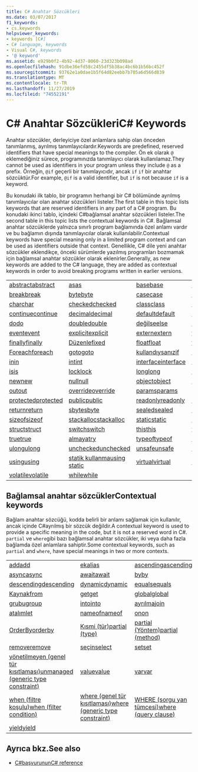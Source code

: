 ```yaml
---
title: C# Anahtar Sözcükleri
ms.date: 03/07/2017
f1_keywords:
- cs.keywords
helpviewer_keywords:
- keywords [C#]
- C# language, keywords
- Visual C#, keywords
- '@ keyword'
ms.assetid: e929b0f2-4b92-4d37-8060-23d323b098ad
ms.openlocfilehash: 91dbe36efd58c2455df5b38ac4bc6b1b56bc452f
ms.sourcegitcommit: 93762e1a0dae1b5f64d82eebb7b705a6d566d839
ms.translationtype: MT
ms.contentlocale: tr-TR
ms.lasthandoff: 11/27/2019
ms.locfileid: "74552191"
---
```

# <a name="c-keywords"></a><span data-ttu-id="0a560-102">C# Anahtar Sözcükleri</span><span class="sxs-lookup"><span data-stu-id="0a560-102">C# Keywords</span></span>

<span data-ttu-id="0a560-103">Anahtar sözcükler, derleyiciye özel anlamlara sahip olan önceden tanımlanmış, ayrılmış tanımlayıcılardır.</span><span class="sxs-lookup"><span data-stu-id="0a560-103">Keywords are predefined, reserved identifiers that have special meanings to the compiler.</span></span> <span data-ttu-id="0a560-104">Ön ek olarak `@` eklemediğiniz sürece, programınızda tanımlayıcı olarak kullanılamaz.</span><span class="sxs-lookup"><span data-stu-id="0a560-104">They cannot be used as identifiers in your program unless they include `@` as a prefix.</span></span> <span data-ttu-id="0a560-105">Örneğin, `@if` geçerli bir tanımlayıcıdır, ancak `if` `if` bir anahtar sözcüktür.</span><span class="sxs-lookup"><span data-stu-id="0a560-105">For example, `@if` is a valid identifier, but `if` is not because `if` is a keyword.</span></span>  
  
 <span data-ttu-id="0a560-106">Bu konudaki ilk tablo, bir programın herhangi bir C# bölümünde ayrılmış tanımlayıcılar olan anahtar sözcükleri listeler.</span><span class="sxs-lookup"><span data-stu-id="0a560-106">The first table in this topic lists keywords that are reserved identifiers in any part of a C# program.</span></span> <span data-ttu-id="0a560-107">Bu konudaki ikinci tablo, içindeki C#bağlamsal anahtar sözcükleri listeler.</span><span class="sxs-lookup"><span data-stu-id="0a560-107">The second table in this topic lists the contextual keywords in C#.</span></span> <span data-ttu-id="0a560-108">Bağlamsal anahtar sözcüklerde yalnızca sınırlı program bağlamında özel anlamı vardır ve bu bağlamın dışında tanımlayıcılar olarak kullanılabilir.</span><span class="sxs-lookup"><span data-stu-id="0a560-108">Contextual keywords have special meaning only in a limited program context and can be used as identifiers outside that context.</span></span> <span data-ttu-id="0a560-109">Genellikle, C# dile yeni anahtar sözcükler eklendikçe, önceki sürümlerde yazılmış programları bozmamak için bağlamsal anahtar sözcükler olarak eklenirler.</span><span class="sxs-lookup"><span data-stu-id="0a560-109">Generally, as new keywords are added to the C# language, they are added as contextual keywords in order to avoid breaking programs written in earlier versions.</span></span>  
  
|||||  
|---|---|---|---|  
|[<span data-ttu-id="0a560-110">abstract</span><span class="sxs-lookup"><span data-stu-id="0a560-110">abstract</span></span>](abstract.md)|[<span data-ttu-id="0a560-111">as</span><span class="sxs-lookup"><span data-stu-id="0a560-111">as</span></span>](../operators/type-testing-and-cast.md#as-operator)|[<span data-ttu-id="0a560-112">base</span><span class="sxs-lookup"><span data-stu-id="0a560-112">base</span></span>](base.md)|[<span data-ttu-id="0a560-113">bool</span><span class="sxs-lookup"><span data-stu-id="0a560-113">bool</span></span>](../builtin-types/bool.md)|  
|[<span data-ttu-id="0a560-114">break</span><span class="sxs-lookup"><span data-stu-id="0a560-114">break</span></span>](break.md)|[<span data-ttu-id="0a560-115">byte</span><span class="sxs-lookup"><span data-stu-id="0a560-115">byte</span></span>](../builtin-types/integral-numeric-types.md)|[<span data-ttu-id="0a560-116">case</span><span class="sxs-lookup"><span data-stu-id="0a560-116">case</span></span>](switch.md)|[<span data-ttu-id="0a560-117">yakalaya</span><span class="sxs-lookup"><span data-stu-id="0a560-117">catch</span></span>](try-catch.md)|  
|[<span data-ttu-id="0a560-118">char</span><span class="sxs-lookup"><span data-stu-id="0a560-118">char</span></span>](../builtin-types/char.md)|[<span data-ttu-id="0a560-119">checked</span><span class="sxs-lookup"><span data-stu-id="0a560-119">checked</span></span>](checked.md)|[<span data-ttu-id="0a560-120">class</span><span class="sxs-lookup"><span data-stu-id="0a560-120">class</span></span>](class.md)|[<span data-ttu-id="0a560-121">const</span><span class="sxs-lookup"><span data-stu-id="0a560-121">const</span></span>](const.md)|  
|[<span data-ttu-id="0a560-122">continue</span><span class="sxs-lookup"><span data-stu-id="0a560-122">continue</span></span>](continue.md)|[<span data-ttu-id="0a560-123">decimal</span><span class="sxs-lookup"><span data-stu-id="0a560-123">decimal</span></span>](../builtin-types/floating-point-numeric-types.md)|[<span data-ttu-id="0a560-124">default</span><span class="sxs-lookup"><span data-stu-id="0a560-124">default</span></span>](default.md)|[<span data-ttu-id="0a560-125">delegate</span><span class="sxs-lookup"><span data-stu-id="0a560-125">delegate</span></span>](../builtin-types/reference-types.md)|  
|[<span data-ttu-id="0a560-126">do</span><span class="sxs-lookup"><span data-stu-id="0a560-126">do</span></span>](do.md)|[<span data-ttu-id="0a560-127">double</span><span class="sxs-lookup"><span data-stu-id="0a560-127">double</span></span>](../builtin-types/floating-point-numeric-types.md)|[<span data-ttu-id="0a560-128">değilse</span><span class="sxs-lookup"><span data-stu-id="0a560-128">else</span></span>](if-else.md)|[<span data-ttu-id="0a560-129">enum</span><span class="sxs-lookup"><span data-stu-id="0a560-129">enum</span></span>](enum.md)|  
|[<span data-ttu-id="0a560-130">event</span><span class="sxs-lookup"><span data-stu-id="0a560-130">event</span></span>](event.md)|[<span data-ttu-id="0a560-131">explicit</span><span class="sxs-lookup"><span data-stu-id="0a560-131">explicit</span></span>](../operators/user-defined-conversion-operators.md)|[<span data-ttu-id="0a560-132">extern</span><span class="sxs-lookup"><span data-stu-id="0a560-132">extern</span></span>](extern.md)|[<span data-ttu-id="0a560-133">false</span><span class="sxs-lookup"><span data-stu-id="0a560-133">false</span></span>](../builtin-types/bool.md)|  
|[<span data-ttu-id="0a560-134">finally</span><span class="sxs-lookup"><span data-stu-id="0a560-134">finally</span></span>](try-finally.md)|[<span data-ttu-id="0a560-135">Düzenle</span><span class="sxs-lookup"><span data-stu-id="0a560-135">fixed</span></span>](fixed-statement.md)|[<span data-ttu-id="0a560-136">float</span><span class="sxs-lookup"><span data-stu-id="0a560-136">float</span></span>](../builtin-types/floating-point-numeric-types.md)|[<span data-ttu-id="0a560-137">for</span><span class="sxs-lookup"><span data-stu-id="0a560-137">for</span></span>](for.md)|  
|[<span data-ttu-id="0a560-138">Foreach</span><span class="sxs-lookup"><span data-stu-id="0a560-138">foreach</span></span>](foreach-in.md)|[<span data-ttu-id="0a560-139">goto</span><span class="sxs-lookup"><span data-stu-id="0a560-139">goto</span></span>](goto.md)|[<span data-ttu-id="0a560-140">kullandıysanız</span><span class="sxs-lookup"><span data-stu-id="0a560-140">if</span></span>](if-else.md)|[<span data-ttu-id="0a560-141">implicit</span><span class="sxs-lookup"><span data-stu-id="0a560-141">implicit</span></span>](../operators/user-defined-conversion-operators.md)|  
|[<span data-ttu-id="0a560-142">in</span><span class="sxs-lookup"><span data-stu-id="0a560-142">in</span></span>](in.md)|[<span data-ttu-id="0a560-143">int</span><span class="sxs-lookup"><span data-stu-id="0a560-143">int</span></span>](../builtin-types/integral-numeric-types.md)|[<span data-ttu-id="0a560-144">interface</span><span class="sxs-lookup"><span data-stu-id="0a560-144">interface</span></span>](interface.md)|[<span data-ttu-id="0a560-145">internal</span><span class="sxs-lookup"><span data-stu-id="0a560-145">internal</span></span>](internal.md)|
|[<span data-ttu-id="0a560-146">is</span><span class="sxs-lookup"><span data-stu-id="0a560-146">is</span></span>](is.md)|[<span data-ttu-id="0a560-147">lock</span><span class="sxs-lookup"><span data-stu-id="0a560-147">lock</span></span>](lock-statement.md)|[<span data-ttu-id="0a560-148">long</span><span class="sxs-lookup"><span data-stu-id="0a560-148">long</span></span>](../builtin-types/integral-numeric-types.md)|[<span data-ttu-id="0a560-149">namespace</span><span class="sxs-lookup"><span data-stu-id="0a560-149">namespace</span></span>](namespace.md)|
|[<span data-ttu-id="0a560-150">new</span><span class="sxs-lookup"><span data-stu-id="0a560-150">new</span></span>](../operators/new-operator.md)|[<span data-ttu-id="0a560-151">null</span><span class="sxs-lookup"><span data-stu-id="0a560-151">null</span></span>](null.md)|[<span data-ttu-id="0a560-152">object</span><span class="sxs-lookup"><span data-stu-id="0a560-152">object</span></span>](../builtin-types/reference-types.md)|[<span data-ttu-id="0a560-153">operator</span><span class="sxs-lookup"><span data-stu-id="0a560-153">operator</span></span>](../operators/operator-overloading.md)|
|[<span data-ttu-id="0a560-154">out</span><span class="sxs-lookup"><span data-stu-id="0a560-154">out</span></span>](out.md)|[<span data-ttu-id="0a560-155">override</span><span class="sxs-lookup"><span data-stu-id="0a560-155">override</span></span>](override.md)|[<span data-ttu-id="0a560-156">params</span><span class="sxs-lookup"><span data-stu-id="0a560-156">params</span></span>](params.md)|[<span data-ttu-id="0a560-157">private</span><span class="sxs-lookup"><span data-stu-id="0a560-157">private</span></span>](private.md)|
|[<span data-ttu-id="0a560-158">protected</span><span class="sxs-lookup"><span data-stu-id="0a560-158">protected</span></span>](protected.md)|[<span data-ttu-id="0a560-159">public</span><span class="sxs-lookup"><span data-stu-id="0a560-159">public</span></span>](public.md)|[<span data-ttu-id="0a560-160">readonly</span><span class="sxs-lookup"><span data-stu-id="0a560-160">readonly</span></span>](readonly.md)|[<span data-ttu-id="0a560-161">ref</span><span class="sxs-lookup"><span data-stu-id="0a560-161">ref</span></span>](ref.md)|
|[<span data-ttu-id="0a560-162">return</span><span class="sxs-lookup"><span data-stu-id="0a560-162">return</span></span>](return.md)|[<span data-ttu-id="0a560-163">sbyte</span><span class="sxs-lookup"><span data-stu-id="0a560-163">sbyte</span></span>](../builtin-types/integral-numeric-types.md)|[<span data-ttu-id="0a560-164">sealed</span><span class="sxs-lookup"><span data-stu-id="0a560-164">sealed</span></span>](sealed.md)|[<span data-ttu-id="0a560-165">short</span><span class="sxs-lookup"><span data-stu-id="0a560-165">short</span></span>](../builtin-types/integral-numeric-types.md)||
[<span data-ttu-id="0a560-166">sizeof</span><span class="sxs-lookup"><span data-stu-id="0a560-166">sizeof</span></span>](../operators/sizeof.md)|[<span data-ttu-id="0a560-167">stackalloc</span><span class="sxs-lookup"><span data-stu-id="0a560-167">stackalloc</span></span>](../operators/stackalloc.md)|[<span data-ttu-id="0a560-168">static</span><span class="sxs-lookup"><span data-stu-id="0a560-168">static</span></span>](static.md)|[<span data-ttu-id="0a560-169">string</span><span class="sxs-lookup"><span data-stu-id="0a560-169">string</span></span>](../builtin-types/reference-types.md)|
|[<span data-ttu-id="0a560-170">struct</span><span class="sxs-lookup"><span data-stu-id="0a560-170">struct</span></span>](struct.md)|[<span data-ttu-id="0a560-171">switch</span><span class="sxs-lookup"><span data-stu-id="0a560-171">switch</span></span>](switch.md)|[<span data-ttu-id="0a560-172">this</span><span class="sxs-lookup"><span data-stu-id="0a560-172">this</span></span>](this.md)|[<span data-ttu-id="0a560-173">throw</span><span class="sxs-lookup"><span data-stu-id="0a560-173">throw</span></span>](throw.md)|
|[<span data-ttu-id="0a560-174">true</span><span class="sxs-lookup"><span data-stu-id="0a560-174">true</span></span>](../builtin-types/bool.md)|[<span data-ttu-id="0a560-175">almaya</span><span class="sxs-lookup"><span data-stu-id="0a560-175">try</span></span>](try-catch.md)|[<span data-ttu-id="0a560-176">typeof</span><span class="sxs-lookup"><span data-stu-id="0a560-176">typeof</span></span>](../operators/type-testing-and-cast.md#typeof-operator)|[<span data-ttu-id="0a560-177">uint</span><span class="sxs-lookup"><span data-stu-id="0a560-177">uint</span></span>](../builtin-types/integral-numeric-types.md)|
|[<span data-ttu-id="0a560-178">ulong</span><span class="sxs-lookup"><span data-stu-id="0a560-178">ulong</span></span>](../builtin-types/integral-numeric-types.md)|[<span data-ttu-id="0a560-179">unchecked</span><span class="sxs-lookup"><span data-stu-id="0a560-179">unchecked</span></span>](unchecked.md)|[<span data-ttu-id="0a560-180">unsafe</span><span class="sxs-lookup"><span data-stu-id="0a560-180">unsafe</span></span>](unsafe.md)|[<span data-ttu-id="0a560-181">ushort</span><span class="sxs-lookup"><span data-stu-id="0a560-181">ushort</span></span>](../builtin-types/integral-numeric-types.md)|
|[<span data-ttu-id="0a560-182">using</span><span class="sxs-lookup"><span data-stu-id="0a560-182">using</span></span>](using.md)|[<span data-ttu-id="0a560-183">statik kullanma</span><span class="sxs-lookup"><span data-stu-id="0a560-183">using static</span></span>](using-static.md)|[<span data-ttu-id="0a560-184">virtual</span><span class="sxs-lookup"><span data-stu-id="0a560-184">virtual</span></span>](virtual.md)|[<span data-ttu-id="0a560-185">void</span><span class="sxs-lookup"><span data-stu-id="0a560-185">void</span></span>](void.md)|
|[<span data-ttu-id="0a560-186">volatile</span><span class="sxs-lookup"><span data-stu-id="0a560-186">volatile</span></span>](volatile.md)|[<span data-ttu-id="0a560-187">while</span><span class="sxs-lookup"><span data-stu-id="0a560-187">while</span></span>](while.md)|

## <a name="contextual-keywords"></a><span data-ttu-id="0a560-188">Bağlamsal anahtar sözcükler</span><span class="sxs-lookup"><span data-stu-id="0a560-188">Contextual keywords</span></span>

 <span data-ttu-id="0a560-189">Bağlam anahtar sözcüğü, kodda belirli bir anlamı sağlamak için kullanılır, ancak içinde C#ayrılmış bir sözcük değildir.</span><span class="sxs-lookup"><span data-stu-id="0a560-189">A contextual keyword is used to provide a specific meaning in the code, but it is not a reserved word in C#.</span></span> <span data-ttu-id="0a560-190">`partial` ve `where`gibi bazı bağlamsal anahtar sözcükler, iki veya daha fazla bağlamda özel anlamlara sahiptir.</span><span class="sxs-lookup"><span data-stu-id="0a560-190">Some contextual keywords, such as `partial` and `where`, have special meanings in two or more contexts.</span></span>  
  
||||  
|---|---|---|  
|[<span data-ttu-id="0a560-191">add</span><span class="sxs-lookup"><span data-stu-id="0a560-191">add</span></span>](add.md)|[<span data-ttu-id="0a560-192">ek</span><span class="sxs-lookup"><span data-stu-id="0a560-192">alias</span></span>](extern-alias.md)|[<span data-ttu-id="0a560-193">ascending</span><span class="sxs-lookup"><span data-stu-id="0a560-193">ascending</span></span>](ascending.md)|
|[<span data-ttu-id="0a560-194">async</span><span class="sxs-lookup"><span data-stu-id="0a560-194">async</span></span>](async.md)|[<span data-ttu-id="0a560-195">await</span><span class="sxs-lookup"><span data-stu-id="0a560-195">await</span></span>](../operators/await.md)|[<span data-ttu-id="0a560-196">by</span><span class="sxs-lookup"><span data-stu-id="0a560-196">by</span></span>](by.md)|
|[<span data-ttu-id="0a560-197">descending</span><span class="sxs-lookup"><span data-stu-id="0a560-197">descending</span></span>](descending.md)|[<span data-ttu-id="0a560-198">dynamic</span><span class="sxs-lookup"><span data-stu-id="0a560-198">dynamic</span></span>](../builtin-types/reference-types.md)|[<span data-ttu-id="0a560-199">equals</span><span class="sxs-lookup"><span data-stu-id="0a560-199">equals</span></span>](equals.md)|
|[<span data-ttu-id="0a560-200">Kaynak</span><span class="sxs-lookup"><span data-stu-id="0a560-200">from</span></span>](from-clause.md)|[<span data-ttu-id="0a560-201">get</span><span class="sxs-lookup"><span data-stu-id="0a560-201">get</span></span>](get.md)|[<span data-ttu-id="0a560-202">global</span><span class="sxs-lookup"><span data-stu-id="0a560-202">global</span></span>](../operators/namespace-alias-qualifier.md)|
|[<span data-ttu-id="0a560-203">grubu</span><span class="sxs-lookup"><span data-stu-id="0a560-203">group</span></span>](group-clause.md)|[<span data-ttu-id="0a560-204">into</span><span class="sxs-lookup"><span data-stu-id="0a560-204">into</span></span>](into.md)|[<span data-ttu-id="0a560-205">ayrılma</span><span class="sxs-lookup"><span data-stu-id="0a560-205">join</span></span>](join-clause.md)|
|[<span data-ttu-id="0a560-206">atalım</span><span class="sxs-lookup"><span data-stu-id="0a560-206">let</span></span>](let-clause.md)|[<span data-ttu-id="0a560-207">nameof</span><span class="sxs-lookup"><span data-stu-id="0a560-207">nameof</span></span>](../operators/nameof.md)|[<span data-ttu-id="0a560-208">on</span><span class="sxs-lookup"><span data-stu-id="0a560-208">on</span></span>](on.md)|
|[<span data-ttu-id="0a560-209">OrderBy</span><span class="sxs-lookup"><span data-stu-id="0a560-209">orderby</span></span>](orderby-clause.md)|[<span data-ttu-id="0a560-210">Kısmi (tür)</span><span class="sxs-lookup"><span data-stu-id="0a560-210">partial (type)</span></span>](partial-type.md)|[<span data-ttu-id="0a560-211">partial (Yöntem)</span><span class="sxs-lookup"><span data-stu-id="0a560-211">partial (method)</span></span>](partial-method.md)|
|[<span data-ttu-id="0a560-212">remove</span><span class="sxs-lookup"><span data-stu-id="0a560-212">remove</span></span>](remove.md)|[<span data-ttu-id="0a560-213">seçin</span><span class="sxs-lookup"><span data-stu-id="0a560-213">select</span></span>](select-clause.md)|[<span data-ttu-id="0a560-214">set</span><span class="sxs-lookup"><span data-stu-id="0a560-214">set</span></span>](set.md)|
|[<span data-ttu-id="0a560-215">yönetilmeyen (genel tür kısıtlaması)</span><span class="sxs-lookup"><span data-stu-id="0a560-215">unmanaged (generic type constraint)</span></span>](where-generic-type-constraint.md)|[<span data-ttu-id="0a560-216">value</span><span class="sxs-lookup"><span data-stu-id="0a560-216">value</span></span>](value.md)|[<span data-ttu-id="0a560-217">var</span><span class="sxs-lookup"><span data-stu-id="0a560-217">var</span></span>](var.md)|
|[<span data-ttu-id="0a560-218">when (filtre koşulu)</span><span class="sxs-lookup"><span data-stu-id="0a560-218">when (filter condition)</span></span>](when.md)|[<span data-ttu-id="0a560-219">where (genel tür kısıtlaması)</span><span class="sxs-lookup"><span data-stu-id="0a560-219">where (generic type constraint)</span></span>](where-generic-type-constraint.md)|[<span data-ttu-id="0a560-220">WHERE (sorgu yan tümcesi)</span><span class="sxs-lookup"><span data-stu-id="0a560-220">where (query clause)</span></span>](where-clause.md)|
|[<span data-ttu-id="0a560-221">yield</span><span class="sxs-lookup"><span data-stu-id="0a560-221">yield</span></span>](yield.md)| | |
  
## <a name="see-also"></a><span data-ttu-id="0a560-222">Ayrıca bkz.</span><span class="sxs-lookup"><span data-stu-id="0a560-222">See also</span></span>

- [<span data-ttu-id="0a560-223">C#başvurunun</span><span class="sxs-lookup"><span data-stu-id="0a560-223">C# reference</span></span>](../index.md)
